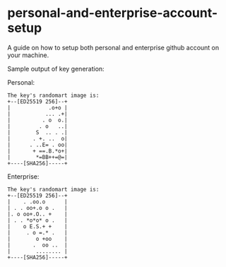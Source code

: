 # personal-and-enterprise-account-setup
A guide on how to setup both personal and enterprise github account on your machine.


Sample output of key generation:

Personal:

```
The key's randomart image is:
+--[ED25519 256]--+
|            .o+o |
|           ... .+|
|          . o  o.|
|         . o   ..|
|        S  .. . .|
|       . +. ..  o|
|      . ..E= . oo|
|       + ==.B.*o+|
|        *=BB++=@=|
+----[SHA256]-----+
```

Enterprise:
```
The key's randomart image is:
+--[ED25519 256]--+
|    . .oo.o      |
| . . oo+.o o .   |
|. o oo+.O.. +    |
| . . *o*o* o .   |
|    o E.S.+ +    |
|     . o =.* .   |
|        o +oo    |
|       .  oo ..  |
|        ........ |
+----[SHA256]-----+
```
